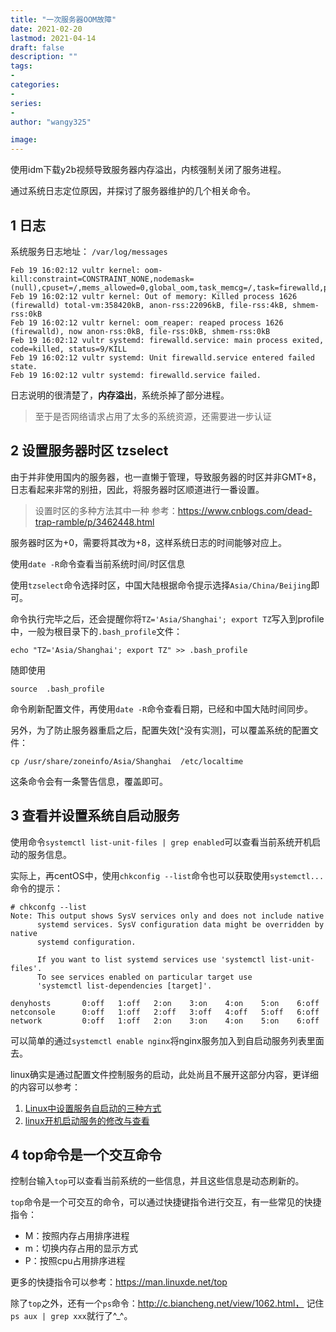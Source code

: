 ```yaml
---
title: "一次服务器OOM故障"
date: 2021-02-20
lastmod: 2021-04-14
draft: false
description: ""
tags:
-
categories:
-
series:
-
author: "wangy325"

image:
---
```


使用idm下载y2b视频导致服务器内存溢出，内核强制关闭了服务进程。

通过系统日志定位原因，并探讨了服务器维护的几个相关命令。

<!--more-->

## 1 日志

系统服务日志地址： `/var/log/messages`

```
Feb 19 16:02:12 vultr kernel: oom-kill:constraint=CONSTRAINT_NONE,nodemask=(null),cpuset=/,mems_allowed=0,global_oom,task_memcg=/,task=firewalld,pid=1626,uid=0
Feb 19 16:02:12 vultr kernel: Out of memory: Killed process 1626 (firewalld) total-vm:358420kB, anon-rss:22096kB, file-rss:4kB, shmem-rss:0kB
Feb 19 16:02:12 vultr kernel: oom_reaper: reaped process 1626 (firewalld), now anon-rss:0kB, file-rss:0kB, shmem-rss:0kB
Feb 19 16:02:12 vultr systemd: firewalld.service: main process exited, code=killed, status=9/KILL
Feb 19 16:02:12 vultr systemd: Unit firewalld.service entered failed state.
Feb 19 16:02:12 vultr systemd: firewalld.service failed.
```

日志说明的很清楚了，**内存溢出**，系统杀掉了部分进程。


> 至于是否网络请求占用了太多的系统资源，还需要进一步认证

## 2 设置服务器时区 tzselect

由于并非使用国内的服务器，也一直懒于管理，导致服务器的时区并非GMT+8，日志看起来非常的别扭，因此，将服务器时区顺道进行一番设置。

> 设置时区的多种方法其中一种
> 参考：https://www.cnblogs.com/dead-trap-ramble/p/3462448.html

服务器时区为+0，需要将其改为+8，这样系统日志的时间能够对应上。

使用`date -R`命令查看当前系统时间/时区信息

使用`tzselect`命令选择时区，中国大陆根据命令提示选择`Asia/China/Beijing`即可。

命令执行完毕之后，还会提醒你将`TZ='Asia/Shanghai'; export TZ`写入到profile中，一般为根目录下的`.bash_profile`文件：

```
echo "TZ='Asia/Shanghai'; export TZ" >> .bash_profile
```

随即使用

```
source  .bash_profile
```

命令刷新配置文件，再使用`date -R`命令查看日期，已经和中国大陆时间同步。

另外，为了防止服务器重启之后，配置失效[^没有实测]，可以覆盖系统的配置文件：

```
cp /usr/share/zoneinfo/Asia/Shanghai  /etc/localtime
```

这条命令会有一条警告信息，覆盖即可。

## 3 查看并设置系统自启动服务

使用命令`systemctl list-unit-files | grep enabled`可以查看当前系统开机启动的服务信息。

实际上，再centOS中，使用`chkconfig --list`命令也可以获取使用`systemctl...`命令的提示：

```
# chkconfg --list
Note: This output shows SysV services only and does not include native
      systemd services. SysV configuration data might be overridden by native
      systemd configuration.

      If you want to list systemd services use 'systemctl list-unit-files'.
      To see services enabled on particular target use
      'systemctl list-dependencies [target]'.

denyhosts       0:off   1:off   2:on    3:on    4:on    5:on    6:off
netconsole      0:off   1:off   2:off   3:off   4:off   5:off   6:off
network         0:off   1:off   2:on    3:on    4:on    5:on    6:off
```

可以简单的通过`systemctl enable nginx`将nginx服务加入到自启动服务列表里面去。

linux确实是通过配置文件控制服务的启动，此处尚且不展开这部分内容，更详细的内容可以参考：

1. [Linux中设置服务自启动的三种方式](https://www.cnblogs.com/nerxious/archive/2013/01/18/2866548.HTML)
2. [linux开机启动服务的修改与查看](https://www.cnblogs.com/top5/archive/2009/09/18/1569093.html)


## 4 top命令是一个交互命令

控制台输入`top`可以查看当前系统的一些信息，并且这些信息是动态刷新的。

`top`命令是一个可交互的命令，可以通过快捷键指令进行交互，有一些常见的快捷指令：

- M：按照内存占用排序进程
- m：切换内存占用的显示方式
- P：按照cpu占用排序进程

更多的快捷指令可以参考：https://man.linuxde.net/top

除了`top`之外，还有一个`ps`命令：http://c.biancheng.net/view/1062.html，
记住`ps aux | grep xxx`就行了^_^。
